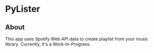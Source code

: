 # PyLister

## About

This app uses Spotify Web API data to create playlist from your music library. Currently, it's a Work-In-Progress.
